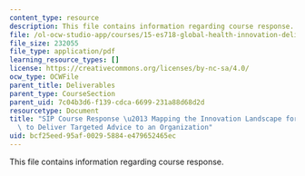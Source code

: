 ```yaml
---
content_type: resource
description: This file contains information regarding course response.
file: /ol-ocw-studio-app/courses/15-es718-global-health-innovation-delivering-targeted-advice-to-an-organization-in-the-field-spring-2015/bcf25eed95af00295884e479652465ec_MIT15_ES718S15_SangthSIP.pdf
file_size: 232055
file_type: application/pdf
learning_resource_types: []
license: https://creativecommons.org/licenses/by-nc-sa/4.0/
ocw_type: OCWFile
parent_title: Deliverables
parent_type: CourseSection
parent_uid: 7c04b3d6-f139-cdca-6699-231a88d68d2d
resourcetype: Document
title: "SIP Course Response \u2013 Mapping the Innovation Landscape for Global Health\
  \ to Deliver Targeted Advice to an Organization"
uid: bcf25eed-95af-0029-5884-e479652465ec
---
```

This file contains information regarding course response.